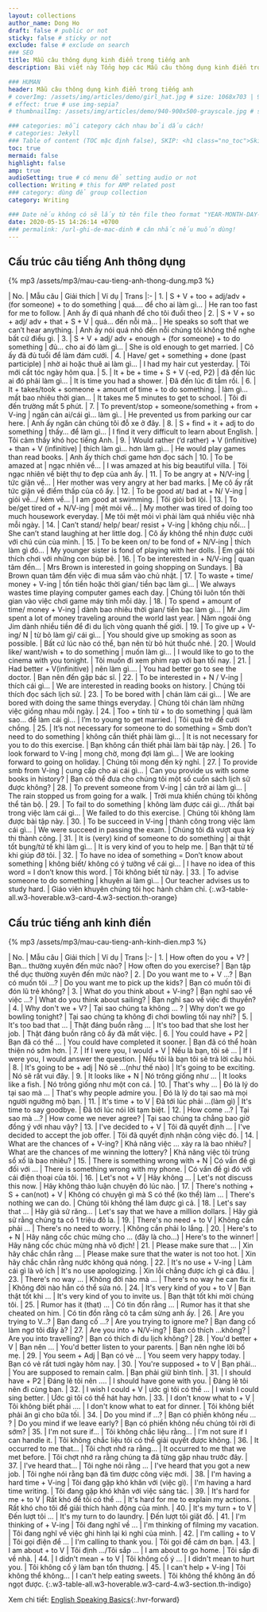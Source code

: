 ```yaml
---
layout: collections
author_name: Dong Ho
draft: false # public or not
sticky: false # sticky or not
exclude: false # exclude on search
### SEO
title: Mẫu câu thông dụng kinh điển trong tiếng anh
description: Bài viết này Tổng hợp các Mẫu câu thông dụng kinh điển trong tiếng anh

### HUMAN
header: Mẫu câu thông dụng kinh điển trong tiếng anh
# coverImg: /assets/img/articles/demo/girl_hat.jpg # size: 1068x703 | 900x500 | 600x400
# effect: true # use img-sepia?
# thumbnailImg: /assets/img/articles/demo/940-900x500-grayscale.jpg # size: 900x500 | 600x400

### categories: mỗi category cách nhau bởi dấu cách!
# categories: Jekyll
### Table of content (TOC mặc định false), SKIP: <h1 class="no_toc">Skip toc</h1> hoặc <div class="no_toc_section">
toc: true
mermaid: false
highlight: false
amp: true
audioSetting: true # có menu để setting audio or not
collection: Writing # this for AMP related post
### category: dùng để group collection
category: Writing

### Date nếu không có sẽ lấy từ tên file theo format "YEAR-MONTH-DAY-title.md"
date: 2020-05-15 14:26:14 +0700
### permalink: /url-ghi-de-mac-dinh # cân nhắc nếu muốn dùng!
---
```


## Cấu trúc câu tiếng Anh thông dụng

{% mp3 /assets/mp3/mau-cau-tieng-anh-thong-dung.mp3 %}

| No. | Mẫu câu | Giải thích | Ví dụ | Trans
|:-
| 1. | S + V + too + adj/adv + (for someone) + to do something | quá…. để cho ai làm gì… | He ran too fast for me to follow. | Anh ấy đi quá nhanh để cho tôi đuổi theo
| 2. | S + V + so + adj/ adv + that + S + V | quá… đến nỗi mà… | He speaks so soft that we can’t hear anything. | Anh ấy nói quá nhỏ đến nỗi chúng tôi không thể nghe bất cứ điều gì.
| 3. | S + V + adj/ adv + enough + (for someone) + to do something | đủ… cho ai đó làm gì… | She is old enough to get married. | Cô ấy đã đủ tuổi để làm đám cưới.
| 4. | Have/ get + something + done (past participle) | nhờ ai hoặc thuê ai làm gì… | I had my hair cut yesterday. | Tôi mới cắt tóc ngày hôm qua.
| 5. | It + be + time + S + V (-ed, P2) | đã đến lúc ai đó phải làm gì… | It is time you had a shower. | Đã đến lúc đi tắm rồi.
| 6. | It + takes/took + someone + amount of time + to do something. | làm gì… mất bao nhiêu thời gian… | It takes me 5 minutes to get to school. | Tôi đi đến trường mất 5 phút.
| 7. | To prevent/stop + someone/something + from + V-ing | ngăn cản ai/cái gì… làm gì.. | He prevented us from parking our car here. | Anh ấy ngăn cản chúng tôi đỗ xe ở đây.
| 8. | S + find + it + adj to do something | thấy… để làm gì… | I find it very difficult to learn about English. | Tôi cảm thấy khó học tiếng Anh.
| 9. | Would rather (‘d rather) + V (infinitive) + than + V (infinitive) | thích làm gì… hơn làm gì… | He would play games than read books. | Anh ấy thích chơi game hơn đọc sách
| 10. | To be amazed at | ngạc nhiên về… | I was amazed at his big beautiful villa. | Tôi ngạc nhiên về biệt thự to đẹp của anh ấy.
| 11. | To be angry at + N/V-ing | tức giận về… | Her mother was very angry at her bad marks. | Mẹ cô ấy rất tức giận về điểm thấp của cô ấy.
| 12. | To be good at/ bad at + N/ V-ing | giỏi về…/ kém về… | I am good at swimming. | Tôi giỏi bơi lội.
| 13. | To be/get tired of + N/V-ing | mệt mỏi về… | My mother was tired of doing too much housework everyday. | Mẹ tôi mệt mỏi vì phải làm quá nhiều việc nhà mỗi ngày.
| 14. | Can’t stand/ help/ bear/ resist + V-ing | không chịu nổi… | She can’t stand laughing at her little dog. | Cô ấy không thể nhịn được cười với chú cún của mình.
| 15. | To be keen on/ to be fond of + N/V-ing | thích làm gì đó… | My younger sister is fond of playing with her dolls. | Em gái tôi thích chơi với những con búp bê.
| 16. | To be interested in + N/V-ing | quan tâm đến… | Mrs Brown is interested in going shopping on Sundays. | Bà Brown quan tâm đến việc đi mua sắm vào chủ nhật.
| 17. | To waste + time/ money + V-ing | tốn tiền hoặc thời gian/ tiền bạc làm gì… | We always wastes time playing computer games each day. | Chúng tôi luôn tốn thời gian vào việc chơi game máy tính mỗi dày.
| 18. | To spend + amount of time/ money + V-ing | dành bao nhiêu thời gian/ tiền bạc làm gì… | Mr Jim spent a lot of money traveling around the world last year. | Năm ngoái ông Jim dành nhiều tiền để đi du lịch vòng quanh thế giới.
| 19. | To give up + V-ing/ N | từ bỏ làm gì/ cái gì… | You should give up smoking as soon as possible. | Bất cứ lúc nào có thể, bạn nên từ bỏ hút thuốc nhé.
| 20. | Would like/ want/wish + to do something | muốn làm gì… | I would like to go to the cinema with you tonight. | Tôi muốn đi xem phim rạp với bạn tối nay.
| 21. | Had better + V(infinitive) | nên làm gì…. | You had better go to see the doctor. | Bạn nên đến gặp bác sĩ.
| 22. | To be interested in + N / V-ing | thích cái gì… | We are interested in reading books on history. | Chúng tôi thích đọc sách lịch sử.
| 23. | To be bored with | chán làm cái gì… | We are bored with doing the same things everyday. | Chúng tôi chán làm những việc giống nhau mỗi ngày.
| 24. | Too + tính từ + to do something | quá làm sao… để làm cái gì… | I’m to young to get married. | Tôi quá trẻ để cưới chồng.
| 25. | It’s not necessary for someone to do something = Smb don’t need to do something | không cần thiết phải làm gì… | It is not necessary for you to do this exercise. | Bạn không cần thiết phải làm bài tập này.
| 26. | To look forward to V-ing | mong chờ, mong đợi làm gì… | We are looking forward to going on holiday. | Chúng tôi mong đến kỳ nghỉ.
| 27. | To provide smb from V-ing | cung cấp cho ai cái gì… | Can you provide us with some books in history? | Bạn có thể đưa cho chúng tôi một số cuốn sách lịch sử được không?
| 28. | To prevent someone from V-ing | cản trở ai làm gì… | The rain stopped us from going for a walk. | Trời mưa khiến chúng tôi không thể tản bộ.
| 29. | To fail to do something | không làm được cái gì… /thất bại trong việc làm cái gì… | We failed to do this exercise. | Chúng tôi không làm được bài tập này.
| 30. | To be succeed in V-ing | thành công trong việc làm cái gì… | We were succeed in passing the exam. | Chúng tôi đã vượt qua kỳ thi thành công.
| 31. | It is (very) kind of someone to do something | ai thật tốt bụng/tử tế khi làm gì… | It is very kind of you to help me. | Bạn thật tử tế khi giúp đỡ tôi.
| 32. | To have no idea of something = Don’t know about something | không biết/ không có ý tưởng về cái gì… | I have no idea of this word = I don’t know this word. | Tôi không biết từ này.
| 33. | To advise someone to do something | khuyên ai làm gì… | Our teacher advises us to study hard. | Giáo viên khuyên chúng tôi học hành chăm chỉ.
{:.w3-table-all.w3-hoverable.w3-card-4.w3-section.th-orange}

## Cấu trúc tiếng anh kinh điển

{% mp3 /assets/mp3/mau-cau-tieng-anh-kinh-dien.mp3 %}

| No. | Mẫu câu | Giải thích | Ví dụ | Trans
|:-
| 1. | How often do you + V? | Bạn... thường xuyên đến mức nào? | How often do you exercise? | Bạn tập thể dục thường xuyên đến mức nào?
| 2. | Do you want me to + V ...? | Bạn có muốn tôi ...? | Do you want me to pick up the kids? | Bạn có muốn tôi đi đón lũ trẻ không?
| 3. | What do you think about + V-ing? | Bạn nghĩ sao về việc ...? | What do you think about sailing? | Bạn nghĩ sao về việc đi thuyền?
| 4. | Why don't we + V? | Tại sao chúng ta không ... ? | Why don't we go bowling tonight? | Tại sao chúng ta không đi chơi bowling tối nay nhỉ?
| 5. | It's too bad that ... | Thật đáng buồn rằng ... | It's too bad that she lost her job. | Thật đáng buồn răng cô ấy đã mất việc.
| 6. | You could have + P2 | Bạn đã có thể ... | You could have completed it sooner. | Bạn đã có thể hoàn thiện nó sớm hơn.
| 7. | If I were you, I would + V | Nếu là bạn, tôi sẽ ... | If I were you, I would answer the question. | Nếu tôi là bạn tôi sẽ trả lời câu hỏi.
| 8. | It's going to be + adj | Nó sẽ ...(như thế nào) | It's going to be exciting. | Nó sẽ rất vui đây.
| 9. | It looks like + N | Nó trông giống như ... | It looks like a fish. | Nó trông giống như một con cá.
| 10. | That's why ... | Đó là lý do tại sao mà ... | That's why people admire you. | Đó là lý do tại sao mà mọi người ngưỡng mộ bạn.
| 11. | It's time + to V | Đã tới lúc phải ...(làm gì) | It's time to say goodbye. | Đã tới lúc nói lời tạm biệt.
| 12. | How come ...? | Tại sao mà ...? | How come we never agree? | Tại sao chúng ta chẳng bao giờ đồng ý với nhau vậy?
| 13. | I've decided to + V | Tôi đã quyết định ... | I've decided to accept the job offer. | Tôi đã quyết định nhận công việc đó.
| 14. | What are the chances of + V-ing? | Khả năng việc ... xảy ra là bao nhiêu? | What are the chances of me winning the lottery? | Khả năng việc tôi trúng sổ xố là bao nhiêu?
| 15. | There is something wrong with + N | Có vấn đề gì đối với ... | There is something wrong with my phone. | Có vấn đề gì đó với cái điện thoại của tôi.
| 16. | Let's not + V | Hãy không ... | Let's not discuss this now. | Hãy không thảo luận chuyện đó lúc nào.
| 17. | There's nothing + S + can(not) + V | Không có chuyện gì mà S có thể (ko thể) làm ... | There's nothing we can do. | Chúng tôi không thể làm được gì cả.
| 18. | Let's say that ... | Hãy giả sử răng... | Let's say that we have a million dollars. | Hãy giả sử rằng chúng ta có 1 triệu đô la.
| 19. | There's no need + to V | Không cần phải ... | There's no need to worry. | Không cần phải lo lắng.
| 20. | Here's to + N | Hãy nâng cốc chúc mừng cho ... (đây là cho...) | Here's to the winner! | Hãy nâng cốc chúc mừng nhà vô địch!
| 21. | Please make sure that ... | Xin hãy chắc chắn rằng ... | Please make sure that the water is not too hot. | Xin hãy chắc chắn rằng nước không quá nóng.
| 22. | It's no use + V-ing | Làm cái gì là vô ích | It's no use apologizing. | Xin lỗi chẳng được ích gì cả đâu.
| 23. | There's no way ... | Không đời nào mà ... | There's no way he can fix it. | Không đời nào hắn có thể sửa nó.
| 24. | It's very kind of you + to V | Bạn thật tốt khi ... | It's very kind of you to invite us. | Bạn thật tốt khi mời chúng tôi.
| 25. | Rumor has it (that) ... | Có tin đồn rằng ... | Rumor has it that she cheated on him. | Có tin đồn rằng cô ta cắm sừng anh ấy.
| 26. | Are you trying to V...? | Bạn đang cố ...? | Are you trying to ignore me? | Bạn đang cố làm ngơ tôi đấy à?
| 27. | Are you into + N/V-ing? | Bạn có thích ...không? | Are you into travelling? | Bạn có thích đi du lịch không?
| 28. | You'd better + V | Bạn nên ... | You'd better listen to your parents. | Bạn nên nghe lời bố mẹ.
| 29. | You seem + Adj | Bạn có vẻ ... | You seem very happy today. | Bạn có vẻ rất tươi ngày hôm nay.
| 30. | You're supposed + to V | Bạn phải... | You are supposed to remain calm. | Bạn phải giữ bình tĩnh.
| 31. | I should have + P2 | Đáng lẽ tôi nên .... | I should have gone with you. | Đáng lẽ tôi nên đi cùng bạn.
| 32. | I wish I could + V | ước gì tôi có thể ... | I wish I could sing better. | Ước gì tôi có thể hát hay hơn.
| 33. | I don't know what to + V | Tôi không biết phải .... | I don't know what to eat for dinner. | Tôi không biết phải ăn gì cho bữa tối.
| 34. | Do you mind if ...? | Bạn có phiền không nếu ... ? | Do you mind if we leave early? | Bạn có phiền không nếu chúng tôi rời đi sớm?
| 35. | I'm not sure if... | Tôi không chắc liệu rằng... | I'm not sure if I can handle it. | Tôi không chắc liệu tôi có thể giải quyết được không.
| 36. | It occurred to me that... | Tôi chợt nhớ ra rằng... | It occurred to me that we met before. | Tôi chợt nhớ  ra rằng chúng ta đã từng gặp nhau trước đây.
| 37. | I've heard that... | Tôi nghe nói rằng ... | I've heard that you got a new job. | Tôi nghe nói rằng bạn đã tìm được công việc mới.
| 38. | I'm having a hard time + V-ing | Tôi đang gặp khó khăn với (việc gì). | I'm having a hard time writing. | Tôi đang gặp khó khăn với việc sáng tác.
| 39. | It's hard for me + to V | Rất khó để tôi có thể ... | It's hard for me to explain my actions. | Rất khó cho tôi để giải thích hành động của mình.
| 40. | It's my turn + to V | Đến lượt tôi ... | It's my turn to do laundry. | Đến lượt tôi giặt đồ.
| 41. | I'm thinking of + V-ing | Tôi đang nghĩ về ... | I'm thinking of filming my vacation. | Tôi đang nghĩ về việc ghi hình lại kì nghỉ của mình.
| 42. | I'm calling + to V | Tôi gọi điện để ... | I'm calling to thank you. | Tôi gọi để cám ơn bạn.
| 43. | I am about + to V | Tôi định .../Tôi sắp ... | I am about to go home. | Tôi sắp đi về nhà.
| 44. | I didn't mean + to V | Tôi không cố ý ... | I didn't mean to hurt you. | Tôi không cố ý làm bạn tổn thương.
| 45. | I can't help + V-ing | Tôi không thể không... | I can't help eating sweets. | Tôi không thể không ăn đồ ngọt được.
{:.w3-table-all.w3-hoverable.w3-card-4.w3-section.th-indigo}

Xem chi tiết: [English Speaking Basics](/collections/english/english-speaking-basics){:.hvr-forward}